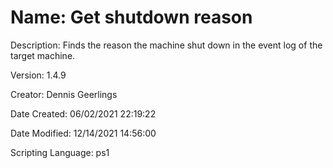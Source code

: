 ﻿# Name: Get shutdown reason

Description: Finds the reason the machine shut down in the event log of the target machine.

Version: 1.4.9

Creator: Dennis Geerlings

Date Created: 06/02/2021 22:19:22

Date Modified: 12/14/2021 14:56:00

Scripting Language: ps1

